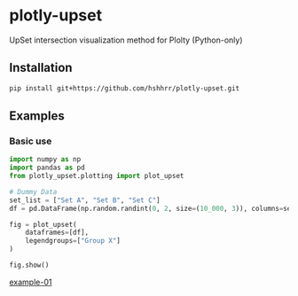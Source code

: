 # plotly-upset
UpSet intersection visualization method for Plolty (Python-only)

## Installation

```bash
pip install git+https://github.com/hshhrr/plotly-upset.git
```

## Examples

### Basic use

```python
import numpy as np
import pandas as pd
from plotly_upset.plotting import plot_upset

# Dummy Data
set_list = ["Set A", "Set B", "Set C"]
df = pd.DataFrame(np.random.randint(0, 2, size=(10_000, 3)), columns=set_list)

fig = plot_upset(
	dataframes=[df],
	legendgroups=["Group X"]
)

fig.show()
```
[example-01](https://raw.githubusercontent.com/hshhrr/plotly-upset/main/img/example-01.png?raw=true)